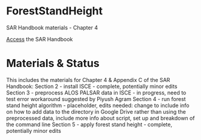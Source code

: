 # ForestStandHeight
SAR Handbook materials - Chapter 4

[Access](https://servirglobal.net/Global/Articles/Article/2674/sar-handbook-comprehensive-methodologies-for-forest-monitoring-and-biomass-estimation) the SAR Handbook

# Materials & Status
This includes the materials for Chapter 4 & Appendix C of the SAR Handbook: 
Section 2 - install ISCE - complete, potentially minor edits
Section 3 - preprocess ALOS PALSAR data in ISCE - in progress, need to test error workaround suggested by Piyush Agram
Section 4 - run forest stand height algorithm - placeholder, edits needed: change to include info on how to add data to the directory in Google Drive rather than using the preprocessed data, include more info about script, set up and breakdown of the command line
Section 5 - apply forest stand height - complete, potentially minor edits
